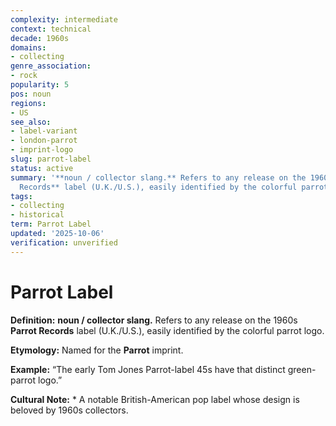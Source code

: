 ```yaml
---
complexity: intermediate
context: technical
decade: 1960s
domains:
- collecting
genre_association:
- rock
popularity: 5
pos: noun
regions:
- US
see_also:
- label-variant
- london-parrot
- imprint-logo
slug: parrot-label
status: active
summary: '**noun / collector slang.** Refers to any release on the 1960s **Parrot
  Records** label (U.K./U.S.), easily identified by the colorful parrot logo.'
tags:
- collecting
- historical
term: Parrot Label
updated: '2025-10-06'
verification: unverified
---
```


# Parrot Label

**Definition:** **noun / collector slang.** Refers to any release on the 1960s **Parrot Records** label (U.K./U.S.), easily identified by the colorful parrot logo.

**Etymology:** Named for the **Parrot** imprint.

**Example:** “The early Tom Jones Parrot-label 45s have that distinct green-parrot logo.”

**Cultural Note:** * A notable British-American pop label whose design is beloved by 1960s collectors.


